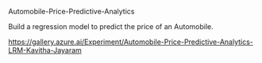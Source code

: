 Automobile-Price-Predictive-Analytics

Build a regression model to predict the price of an Automobile.

https://gallery.azure.ai/Experiment/Automobile-Price-Predictive-Analytics-LRM-Kavitha-Jayaram
